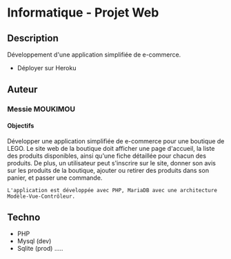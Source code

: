 #  Informatique - Projet Web

## Description

Développement d'une application simplifiée de e-commerce.
- Déployer sur Heroku

## Auteur

### Messie MOUKIMOU


#### Objectifs
Développer une application simplifiée de e-commerce pour une boutique de LEGO. Le site web de la
boutique doit afficher une page d'accueil, la liste des produits disponibles, ainsi qu'une fiche détaillée pour chacun des
produits. De plus, un utilisateur peut s'inscrire sur le site, donner son avis sur les produits de la boutique, ajouter ou
retirer des produits dans son panier, et passer une commande.

```
L'application est développée avec PHP, MariaDB avec une architecture Modèle-Vue-Contrôleur.
```
## Techno
- PHP
- Mysql (dev)
- Sqlite (prod)
.....
